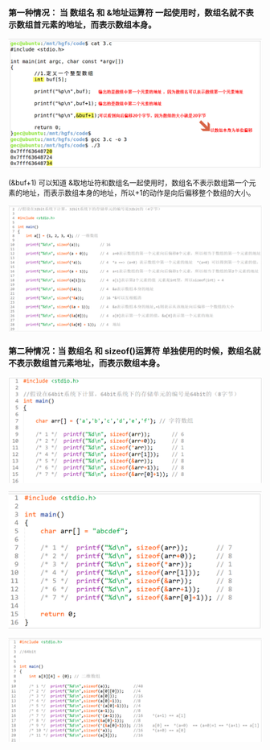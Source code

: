 ### 第一种情况： 当 数组名 和 &地址运算符 一起使用时，数组名就不表示数组首元素的地址，而表示数组本身。

![image-20250622141941044](./assets/sizeof(arr).assets/image-20250622141941044.png)

(&buf+1) 可以知道 &取地址符和数组名一起使用时，数组名不表示数组第一个元素的地址，而表示数组本身的地址，所以+1的动作是向后偏移整个数组的大小。

![image-20250622142016565](./assets/sizeof(arr).assets/image-20250622142016565.png)

### 第二种情况：当 数组名 和 sizeof()运算符 单独使用的时候，数组名就不表示数组首元素地址，而表示数组本身。

![image-20250622142642530](./assets/sizeof(arr).assets/image-20250622142642530.png)

![image-20250622143316440](./assets/sizeof(arr).assets/image-20250622143316440.png)

![image-20250622143454782](./assets/sizeof(arr).assets/image-20250622143454782.png)